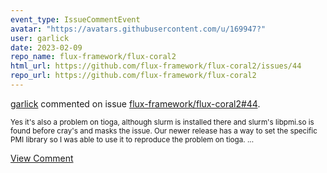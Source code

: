 ```yaml
---
event_type: IssueCommentEvent
avatar: "https://avatars.githubusercontent.com/u/169947?"
user: garlick
date: 2023-02-09
repo_name: flux-framework/flux-coral2
html_url: https://github.com/flux-framework/flux-coral2/issues/44
repo_url: https://github.com/flux-framework/flux-coral2
---
```


<a href='https://github.com/garlick' target='_blank'>garlick</a> commented on issue <a href='https://github.com/flux-framework/flux-coral2/issues/44' target='_blank'>flux-framework/flux-coral2#44</a>.

<small>Yes it's also a problem on tioga, although slurm is installed there and slurm's libpmi.so is found before cray's and masks the issue.  Our newer release has a way to set the specific PMI library so I was able to use it to reproduce the problem on tioga....</small>

<a href='https://github.com/flux-framework/flux-coral2/issues/44' target='_blank'>View Comment</a>